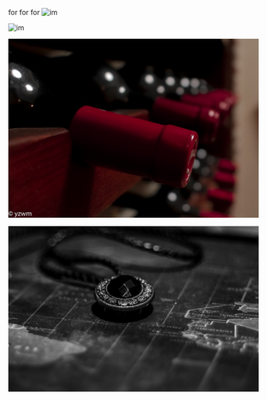 for
	for
		for
![im](https://github.com/obrs09/tu/blob/master/DSC_0171-1.jpg)

![im](https://github.com/obrs09/tu/blob/master/DSC_0074-1.jpg)

![im](https://github.com/obrs09/tu/blob/master/DSC_0165-1.jpg)

![im](https://github.com/obrs09/tu/blob/master/DSC_0147-1.jpg)
